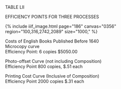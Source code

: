 TABLE LII

EFFICIENCY POINTS FOR THREE PROCESSES 

{% include iiif_image.html page="186" canvas="0356" region="100,316,2742,2089" size="1000," %}

Costs of English Books Published Before 1640<br/>
Microcopy curve<br/>
Efficiency Point: 6 copies $5050.00

Photo-offset Curve (not including Composition)<br/>
Efficiency Point 800 copies, $.51 each

Printing Cost Curve (Inclusive of Composition)<br/>
Efficiency Point 2000 copies $.31 each

